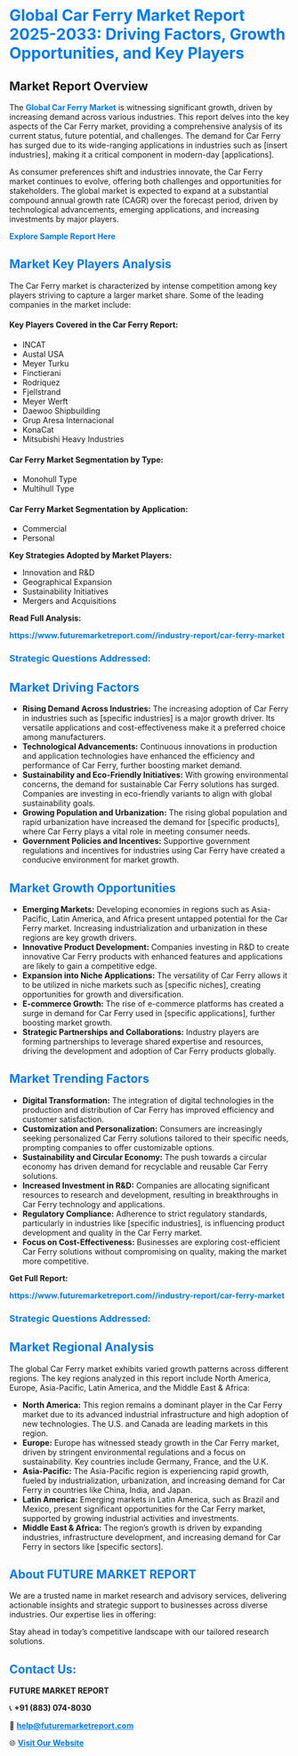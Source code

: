 <h1 style="color: #007BFF;">Global Car Ferry Market Report 2025-2033: Driving Factors, Growth Opportunities, and Key Players</h1>

<section id="overview">
<h2>Market Report Overview</h2>
<p>The <a href="https://www.futuremarketreport.com//industry-report/car-ferry-market" style="color: #007BFF; text-decoration: none;"><strong>Global Car Ferry Market</strong></a> is witnessing significant growth, driven by increasing demand across various industries. This report delves into the key aspects of the Car Ferry market, providing a comprehensive analysis of its current status, future potential, and challenges. The demand for Car Ferry has surged due to its wide-ranging applications in industries such as [insert industries], making it a critical component in modern-day [applications].</p>
<p>As consumer preferences shift and industries innovate, the Car Ferry market continues to evolve, offering both challenges and opportunities for stakeholders. The global market is expected to expand at a substantial compound annual growth rate (CAGR) over the forecast period, driven by technological advancements, emerging applications, and increasing investments by major players.</p>
</section>

<section id="overview">
<p><a href="https://www.futuremarketreport.com//request-sample/reportId=86766" style="color: #007BFF; text-decoration: none;"><strong>Explore Sample Report Here</strong></a></p>
</section>

<section id="key-players">
<h2 style="color: #007BFF;">Market Key Players Analysis</h2>
<p>The Car Ferry market is characterized by intense competition among key players striving to capture a larger market share. Some of the leading companies in the market include:</p>
<h4>Key Players Covered in the Car Ferry Report:</h4>
<ul><li>INCAT</li><li>Austal USA</li><li>Meyer Turku</li><li>Finctierani</li><li>Rodriquez</li><li>Fjellstrand</li><li>Meyer Werft</li><li>Daewoo Shipbuilding</li><li>Grup Aresa Internacional</li><li>KonaCat</li><li>Mitsubishi Heavy Industries</li></ul>
<h4>Car Ferry Market Segmentation by Type:</h4>
<ul><li>Monohull Type</li><li>Multihull Type</li></ul>

<h4>Car Ferry Market Segmentation by Application:</h4>
<ul><li>Commercial</li><li>Personal</li></ul>
<p><strong>Key Strategies Adopted by Market Players:</strong></p>
<ul>
<li>Innovation and R&D</li>
<li>Geographical Expansion</li>
<li>Sustainability Initiatives</li>
<li>Mergers and Acquisitions</li>
</ul>
</section>

<section>
<p><strong>Read Full Analysis: </strong></p><a href="https://www.futuremarketreport.com//industry-report/car-ferry-market" style="color: #007BFF; text-decoration: none;"><strong>https://www.futuremarketreport.com//industry-report/car-ferry-market</strong></a>
<h3 style="color: #007BFF;">Strategic Questions Addressed:</h3>
</section>

<section id="driving-factors">
<h2 style="color: #007BFF;">Market Driving Factors</h2>
<ul>
<li><strong>Rising Demand Across Industries:</strong> The increasing adoption of Car Ferry in industries such as [specific industries] is a major growth driver. Its versatile applications and cost-effectiveness make it a preferred choice among manufacturers.</li>
<li><strong>Technological Advancements:</strong> Continuous innovations in production and application technologies have enhanced the efficiency and performance of Car Ferry, further boosting market demand.</li>
<li><strong>Sustainability and Eco-Friendly Initiatives:</strong> With growing environmental concerns, the demand for sustainable Car Ferry solutions has surged. Companies are investing in eco-friendly variants to align with global sustainability goals.</li>
<li><strong>Growing Population and Urbanization:</strong> The rising global population and rapid urbanization have increased the demand for [specific products], where Car Ferry plays a vital role in meeting consumer needs.</li>
<li><strong>Government Policies and Incentives:</strong> Supportive government regulations and incentives for industries using Car Ferry have created a conducive environment for market growth.</li>
</ul>
</section>

<section id="growth-opportunities">
<h2 style="color: #007BFF;">Market Growth Opportunities</h2>
<ul>
<li><strong>Emerging Markets:</strong> Developing economies in regions such as Asia-Pacific, Latin America, and Africa present untapped potential for the Car Ferry market. Increasing industrialization and urbanization in these regions are key growth drivers.</li>
<li><strong>Innovative Product Development:</strong> Companies investing in R&D to create innovative Car Ferry products with enhanced features and applications are likely to gain a competitive edge.</li>
<li><strong>Expansion into Niche Applications:</strong> The versatility of Car Ferry allows it to be utilized in niche markets such as [specific niches], creating opportunities for growth and diversification.</li>
<li><strong>E-commerce Growth:</strong> The rise of e-commerce platforms has created a surge in demand for Car Ferry used in [specific applications], further boosting market growth.</li>
<li><strong>Strategic Partnerships and Collaborations:</strong> Industry players are forming partnerships to leverage shared expertise and resources, driving the development and adoption of Car Ferry products globally.</li>
</ul>
</section>

<section id="trending-factors">
<h2 style="color: #007BFF;">Market Trending Factors</h2>
<ul>
<li><strong>Digital Transformation:</strong> The integration of digital technologies in the production and distribution of Car Ferry has improved efficiency and customer satisfaction.</li>
<li><strong>Customization and Personalization:</strong> Consumers are increasingly seeking personalized Car Ferry solutions tailored to their specific needs, prompting companies to offer customizable options.</li>
<li><strong>Sustainability and Circular Economy:</strong> The push towards a circular economy has driven demand for recyclable and reusable Car Ferry solutions.</li>
<li><strong>Increased Investment in R&D:</strong> Companies are allocating significant resources to research and development, resulting in breakthroughs in Car Ferry technology and applications.</li>
<li><strong>Regulatory Compliance:</strong> Adherence to strict regulatory standards, particularly in industries like [specific industries], is influencing product development and quality in the Car Ferry market.</li>
<li><strong>Focus on Cost-Effectiveness:</strong> Businesses are exploring cost-efficient Car Ferry solutions without compromising on quality, making the market more competitive.</li>
</ul>
</section>

<section>
<p><strong>Get Full Report: </strong></p><a href="https://www.futuremarketreport.com//industry-report/car-ferry-market" style="color: #007BFF; text-decoration: none;"><strong>https://www.futuremarketreport.com//industry-report/car-ferry-market</strong></a>
<h3 style="color: #007BFF;">Strategic Questions Addressed:</h3>
</section>


<section id="regional-analysis">
<h2 style="color: #007BFF;">Market Regional Analysis</h2>
<p>The global Car Ferry market exhibits varied growth patterns across different regions. The key regions analyzed in this report include North America, Europe, Asia-Pacific, Latin America, and the Middle East & Africa:</p>
<ul>
<li><strong>North America:</strong> This region remains a dominant player in the Car Ferry market due to its advanced industrial infrastructure and high adoption of new technologies. The U.S. and Canada are leading markets in this region.</li>
<li><strong>Europe:</strong> Europe has witnessed steady growth in the Car Ferry market, driven by stringent environmental regulations and a focus on sustainability. Key countries include Germany, France, and the U.K.</li>
<li><strong>Asia-Pacific:</strong> The Asia-Pacific region is experiencing rapid growth, fueled by industrialization, urbanization, and increasing demand for Car Ferry in countries like China, India, and Japan.</li>
<li><strong>Latin America:</strong> Emerging markets in Latin America, such as Brazil and Mexico, present significant opportunities for the Car Ferry market, supported by growing industrial activities and investments.</li>
<li><strong>Middle East & Africa:</strong> The region’s growth is driven by expanding industries, infrastructure development, and increasing demand for Car Ferry in sectors like [specific sectors].</li>
</ul>
</section>

<footer>
<h2 style="color: #007BFF;">About FUTURE MARKET REPORT</h2>
<p>We are a trusted name in market research and advisory services, delivering actionable insights and strategic support to businesses across diverse industries. Our expertise lies in offering:</p>

<p>Stay ahead in today’s competitive landscape with our tailored research solutions.</p>

<h2 style="color: #007BFF;">Contact Us:</h2>
<p><strong>FUTURE MARKET REPORT</strong></p>
<p>📞 <strong>+91 (883) 074-8030</strong></p>
<p>📧 <strong><a href="mailto:help@futuremarketreport.com" style="color: #007BFF;">help@futuremarketreport.com</a></strong></p>
<p>🌐 <strong><a href="https://www.futuremarketreport.com/" style="color: #007BFF;">Visit Our Website</a></strong></p>
</footer>